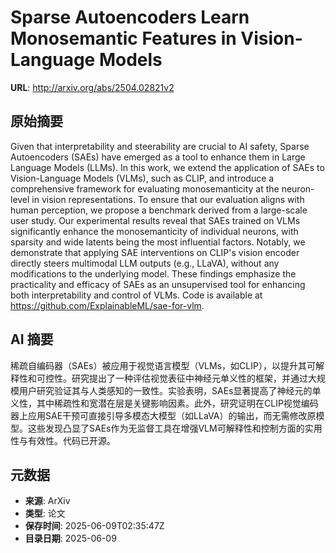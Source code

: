 # Sparse Autoencoders Learn Monosemantic Features in Vision-Language Models

**URL**: http://arxiv.org/abs/2504.02821v2

## 原始摘要

Given that interpretability and steerability are crucial to AI safety, Sparse
Autoencoders (SAEs) have emerged as a tool to enhance them in Large Language
Models (LLMs). In this work, we extend the application of SAEs to
Vision-Language Models (VLMs), such as CLIP, and introduce a comprehensive
framework for evaluating monosemanticity at the neuron-level in vision
representations. To ensure that our evaluation aligns with human perception, we
propose a benchmark derived from a large-scale user study. Our experimental
results reveal that SAEs trained on VLMs significantly enhance the
monosemanticity of individual neurons, with sparsity and wide latents being the
most influential factors. Notably, we demonstrate that applying SAE
interventions on CLIP's vision encoder directly steers multimodal LLM outputs
(e.g., LLaVA), without any modifications to the underlying model. These
findings emphasize the practicality and efficacy of SAEs as an unsupervised
tool for enhancing both interpretability and control of VLMs. Code is available
at https://github.com/ExplainableML/sae-for-vlm.


## AI 摘要

稀疏自编码器（SAEs）被应用于视觉语言模型（VLMs，如CLIP），以提升其可解释性和可控性。研究提出了一种评估视觉表征中神经元单义性的框架，并通过大规模用户研究验证其与人类感知的一致性。实验表明，SAEs显著提高了神经元的单义性，其中稀疏性和宽潜在层是关键影响因素。此外，研究证明在CLIP视觉编码器上应用SAE干预可直接引导多模态大模型（如LLaVA）的输出，而无需修改原模型。这些发现凸显了SAEs作为无监督工具在增强VLM可解释性和控制方面的实用性与有效性。代码已开源。

## 元数据

- **来源**: ArXiv
- **类型**: 论文
- **保存时间**: 2025-06-09T02:35:47Z
- **目录日期**: 2025-06-09
